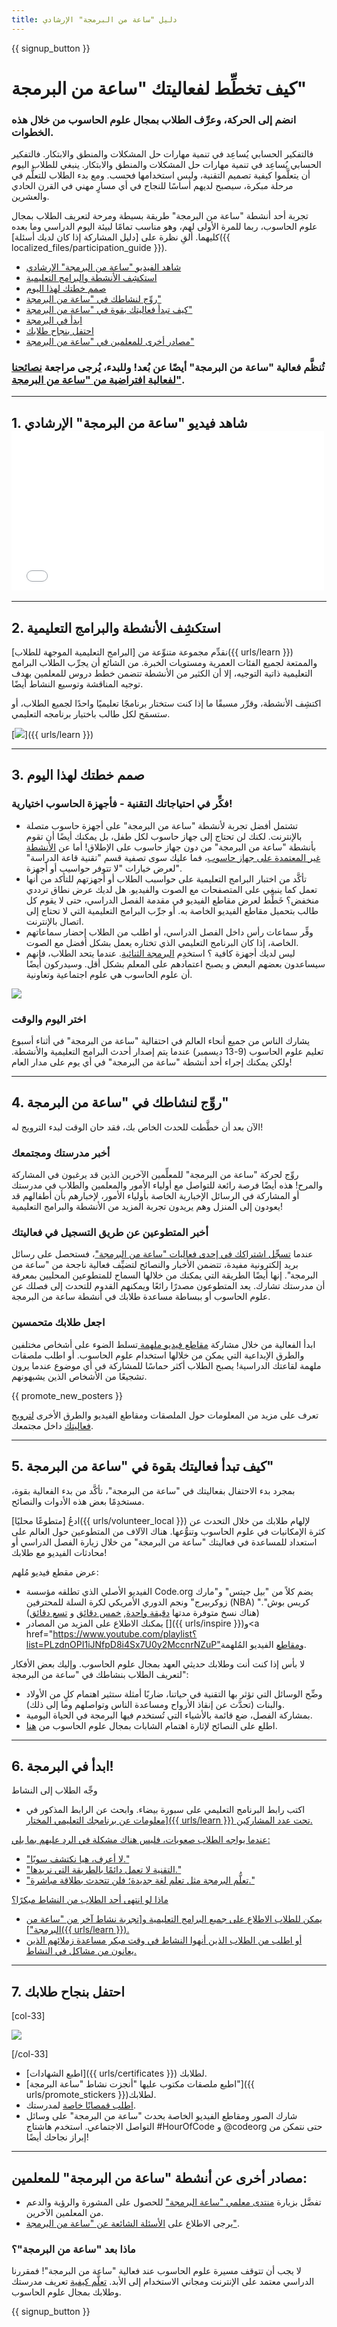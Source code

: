 ```yaml
---
title: دليل "ساعة من البرمجة" الإرشادي
---
```


{{ signup_button }}

# كيف تخطِّط لفعاليتك "ساعة من البرمجة"

### انضم إلى الحركة، وعرِّف الطلاب بمجال علوم الحاسوب من خلال هذه الخطوات.

فالتفكير الحسابي يُساعِد في تنمية مهارات حل المشكلات والمنطق والابتكار. فالتفكير الحسابي يُساعِد في تنمية مهارات حل المشكلات والمنطق والابتكار. ينبغي للطلاب اليوم أن يتعلَّموا كيفية تصميم التقنية، وليس استخدامها فحسب. ومع بدء الطلاب للتعلُّم في مرحلة مبكرة، سيصبح لديهم أساسًا للنجاح في أي مسارٍ مهني في القرن الحادي والعشرين.

تجربة أحد أنشطة "ساعة من البرمجة" طريقة بسيطة ومرحة لتعريف الطلاب بمجال علوم الحاسوب، ربما للمرة الأولى لهم، وهو مناسب تمامًا لبيئة اليوم الدراسي وما بعده كليهما. ألقِ نظرة على [دليل المشاركة إذا كان لديك أسئلة]({{ localized_files/participation_guide }}). 

- [شاهد الفيديو "ساعة من البرمجة" الإرشادي](#how-to-video)
- [استكشِف الأنشطة والبرامج التعليمية](#explore-activities)
- [صمم خطتك لهذا اليوم](#create-your-plan)
- [روِّج لنشاطك في "ساعة من البرمجة" ](#promote-your-hour)
- [كيف تبدأ فعاليتك بقوة في "ساعة من البرمجة"](#how-to-start)
- [ابدأ في البرمجة](#code)
- [احتفل بنجاح طلابك](#celebrate)
- [مصادر أخرى للمعلمين في "ساعة من البرمجة"](#other-resources)

### تُنظَّم فعالية "ساعة من البرمجة" أيضًا عن بُعد! وللبدء، يُرجى مراجعة [نصائحنا لفعالية افتراضية من "ساعة من البرمجة"](https://hourofcode.com/us/how-to/virtual).

* * *

<a id="how-to-video"></a>

## 1. شاهد فيديو "ساعة من البرمجة" الإرشادي <iframe width="500" height="255" src="//www.youtube.com/embed/SrnvvWDm73k" frameborder="0" allowfullscreen mark="crwd-mark"></iframe> 

* * *

<a id="explore-activities"></a>

## 2. استكشِف الأنشطة والبرامج التعليمية

نقدِّم مجموعة متنوِّعة من [البرامج التعليمية الموجهة للطلاب]({{ urls/learn }}) والممتعة لجميع الفئات العمرية ومستويات الخبرة. من الشائع أن يجرِّب الطلاب البرامج التعليمية ذاتية التوجيه، إلا أن الكثير من الأنشطة تتضمن خطط دروس للمعلمين بهدف توجيه المناقشة وتوسيع النشاط أيضًا.

اكتشِف الأنشطة، وقرِّر مسبقًا ما إذا كنت ستختار برنامجًا تعليميًا واحدًا لجميع الطلاب، أو ستسمَح لكل طالب باختيار برنامجه التعليمي.

[![](/images/fit-600/tutorials.png)]({{ urls/learn }})

* * *

<a id="create-your-plan"></a>

## 3. صمم خطتك لهذا اليوم

### فكِّر في احتياجاتك التقنية - فأجهزة الحاسوب اختيارية! 

- تشتمل أفضل تجربة لأنشطة "ساعة من البرمجة" على أجهزة حاسوب متصلة بالإنترنت. لكنك لن تحتاج إلى جهاز حاسوب لكل طفل، بل يمكنك أيضًا أن تقوم بأنشطة "ساعة من البرمجة" من دون جهاز حاسوب على الإطلاق! أما عن [الأنشطة غير المعتمدة على جهاز حاسوب](/learn)، فما عليك سوى تصفية قسم "تقنية قاعة الدراسة" لعرض خيارات "لا تتوفر حواسيب أو أجهزة".
- تأكَّد من اختبار البرامج التعليمية على حواسبب الطلاب أو أجهزتهم للتأكد من أنها تعمل كما ينبغي على المتصفحات مع الصوت والفيديو. هل لديك عرض نطاق ترددي منخفض؟ خَطِّط لعرض مقاطع الفيديو في مقدمة الفصل الدراسي، حتى لا يقوم كل طالب بتحميل مقاطع الفيديو الخاصة به. أو جرِّب البرامج التعليمية التي لا تحتاج إلى اتصال بالإنترنت.
- وفِّر سماعات رأس داخل الفصل الدراسي، أو اطلب من الطلاب إحضار سماعاتهم الخاصة، إذا كان البرنامج التعليمي الذي تختاره يعمل بشكل أفضل مع الصوت.
- ليس لديك أجهزة كافية ؟ استخدِم [ البرمجة الثنائية](https://www.youtube.com/watch؟v=vgkahOzFH2Q). عندما يتحد الطلاب، فإنهم سيساعدون بعضهم البعض و يصبح اعتمادهم على المعلم بشكل أقل. وسيدركون أيضًا أن علوم الحاسوب هي علوم اجتماعية وتعاونية.

<img src="/images/fit-600/group_ipad.jpg" />

### اختر اليوم والوقت

يشارك الناس من جميع أنحاء العالم في احتفالية "ساعة من البرمجة" في أثناء أسبوع تعليم علوم الحاسوب (9-13 ديسمبر) عندما يتم إصدار أحدث البرامج التعليمية والأنشطة. ولكن يمكنك إجراء أحد أنشطة "ساعة من البرمجة" في أي يوم على مدار العام!

* * *

<a id="promote-your-hour"></a>

## 4. روِّج لنشاطك في "ساعة من البرمجة"

الآن بعد أن خطَّطت للحدث الخاص بك، فقد حان الوقت لبدء الترويج له!

### أخبر مدرستك ومجتمعك

روِّج لحركة "ساعة من البرمجة" للمعلِّمين الآخرين الذين قد يرغبون في المشاركة والمرح! هذه أيضًا فرصة رائعة للتواصل مع أولياء الأمور والمعلمين والطلاب في مدرستك أو المشاركة في الرسائل الإخبارية الخاصة بأولياء الأمور، لإخبارهم بأن أطفالهم قد يعودون إلى المنزل وهم يريدون تجربة المزيد من الأنشطة والبرامج التعليمية!

### أخبر المتطوعين عن طريق التسجيل في فعاليتك

عندما [تسجِّل اشتراكك في إحدى فعاليات "ساعة من البرمجة"](/)، فستحصل على رسائل بريد إلكترونية مفيدة، تتضمن الأخبار والنصائح لتضيِّف فعالية ناجحة من "ساعة من البرمجة". إنها أيضًا الطريقة التي يمكنك من خلالها السماح للمتطوعين المحليين بمعرفة أن مدرستك تشارك. يعد المتطوعون مصدرًا رائعًا ويمكنهم القدوم للتحدث إلى فصلك عن علوم الحاسوب أو ببساطة مساعدة طلابك في أنشطة ساعة من البرمجة.

### اجعل طلابك متحمسين

ابدأ الفعالية من خلال مشاركة [ مقاطع فيديو ملهمة ](/promote/resources) تسلط الضوء على أشخاص مختلفين والطرق الإبداعية التي يمكن من خلالها استخدام علوم الحاسوب. أو اطلب ملصقات ملهمة لقاعتك الدراسية! يصبح الطلاب أكثر حماسًا للمشاركة في أي موضوع عندما يرون تشجيعًا من الأشخاص الذين يشبهونهم.

{{ promote_new_posters }} 

تعرف على مزيد من المعلومات حول الملصقات ومقاطع الفيديو والطرق الأخرى [ لترويج فعاليتك](/promote/resources#posters) داخل مجتمعك.

* * *

<a id="how-to-start"></a>

## 5. كيف تبدأ فعاليتك بقوة في "ساعة من البرمجة"

بمجرد بدء الاحتفال بفعاليتك في "ساعة من البرمجة"، تأكَّد من بدء الفعالية بقوة، مستخدِمًا بعض هذه الأدوات والنصائح.

ادعُ [متطوعًا محليًا]({{ urls/volunteer_local }}) لإلهام طلابك من خلال التحدث عن كثرة الإمكانيات في علوم الحاسوب وتنوُّعها. هناك الآلاف من المتطوعين حول العالم على استعداد للمساعدة في فعاليتك "ساعة من البرمجة" من خلال زيارة الفصل الدراسي أو محادثات الفيديو مع طلابك!

عرض مقطع فيديو مُلهم:

- الفيديو الأصلي الذي تطلقه مؤسسة Code.org يضم كلاً من "بيل جيتس" و"مارك زوكربيرج" ونجم الدوري الأمريكي لكرة السلة للمحترفين (NBA) "كريس بوش". (هناك نسخ متوفرة مدتها [دقيقة واحدة](https://www.youtube.com/watch؟v=qYZF6oIZtfc), [خمس دقائق](https://www.youtube.com/watch?v=nKIu9yen5nc) و [تسع دقائق](https://www.youtube.com/watch؟v=dU1xS07N-FA))
- يمكنك الاطلاع على المزيد من المصادر []({{ urls/inspire }})و<a href="https://www.youtube.com/playlist؟list=PLzdnOPI1iJNfpD8i4Sx7U0y2MccnrNZuP"ومقاطع الفيديو</a> المُلهمة.

لا بأس إذا كنت أنت وطلابك حديثي العهد بمجال علوم الحاسوب. وإليك بعض الأفكار لتعريف الطلاب بنشاطك في "ساعة من البرمجة":

- وضِّح الوسائل التي تؤثر بها التقنية في حياتنا، ضاربًا أمثلة ستثير اهتمام كلٍ من الأولاد والبنات (تحدَّث عن إنقاذ الأرواح ومساعدة الناس وتواصلهم وما إلى ذلك). 
- بمشاركة الفصل، ضع قائمة بالأشياء التي تُستخدم فيها البرمجة في الحياة اليومية.
- اطلع على النصائح لإثارة اهتمام الشابات بمجال علوم الحاسوب من [هنا]().

* * *

<a id="code"></a>

## 6. ابدأ في البرمجة!

وجِّه الطلاب إلى النشاط 

- اكتب رابط البرنامج التعليمي على سبورة بيضاء. وابحث عن الرابط المذكور في <a href="[">معلومات عن برنامجك التعليمي المختار]({{ urls/learn }}) تحت عدد المشاركين.

عندما يواجه الطلاب صعوبات، فليس هناك مشكلة في الرد عليهم بما يلي: 

- "لا أعرف، هيا نكتشف سويًا."
- "التقنية لا تعمل دائمًا بالطريقة التي نريدها."
- "تعلُّم البرمجة مثل تعلم لغة جديدة؛ فلن تتحدث بطلاقة مباشرة."

ماذا لو انتهى أحد الطلاب من النشاط مبكرًا؟ 

- يمكن للطلاب الاطلاع على جميع البرامج التعليمية و[تجربة نشاط آخر من "ساعة من البرمجة"]({{ urls/learn }}). 
- أو اطلب من الطلاب الذين أنهوا النشاط في وقت مبكر مساعدة زملائهم الذين يعانون من مشاكل في النشاط.

* * *

<a id="celebrate"></a>

## 7. احتفل بنجاح طلابك

[col-33] 

![](/images/fit-600/boy-certificate.jpg)

[/col-33] 

- [اطبع الشهادات]({{ urls/certificates }}) لطلابك.
- [اطبع ملصقات مكتوب عليها "أنجزت نشاط "ساعة البرمجة"]({{ urls/promote_stickers }})لطلابك. 
- [اطلب قمصانًا خاصة](http://blog.code.org/post/132608499493/hour-of-code-shirts-and-more) لمدرستك.
- شارك الصور ومقاطع الفيديو الخاصة بحدث "ساعة من البرمجة" على وسائل التواصل الاجتماعي. استخدم هاشتاج #HourOfCode و @codeorg حتى نتمكن من إبراز نجاحك أيضًا!

* * *

<a id="other-resources"></a>

## مصادر أخرى عن أنشطة "ساعة من البرمجة" للمعلمين:

- تفضَّل بزيارة [منتدى معلمي "ساعة البرمجة"](http://forum.code.org/c/plc/hour-of-code) للحصول على المشورة والرؤية والدعم من المعلمين الآخرين.
- يرجى الاطلاع على [ الأسئلة الشائعة عن "ساعة من البرمجة"](https://support.code.org/hc/en-us/categories/200147083-Hour-of-Code).

### ماذا بعد "ساعة من البرمجة"؟

لا يجب أن تتوقف مسيرة علوم الحاسوب عند فعالية "ساعة من البرمجة"! فمقررنا الدراسي معتمد على الإنترنت ومجاني الاستخدام إلى الأبد. [تعلَّم كيفية](/beyond) تعريف مدرستك وطلابك بمجال علوم الحاسوب.

{{ signup_button }}